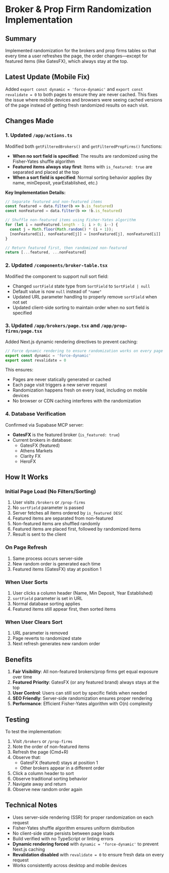 # Broker & Prop Firm Randomization Implementation

## Summary
Implemented randomization for the brokers and prop firms tables so that every time a user refreshes the page, the order changes—except for featured items (like GatesFX), which always stay at the top.

## Latest Update (Mobile Fix)
Added `export const dynamic = 'force-dynamic'` and `export const revalidate = 0` to both pages to ensure they are never cached. This fixes the issue where mobile devices and browsers were seeing cached versions of the page instead of getting fresh randomized results on each visit.

## Changes Made

### 1. Updated `/app/actions.ts`
Modified both `getFilteredBrokers()` and `getFilteredPropFirms()` functions:

- **When no sort field is specified**: The results are randomized using the Fisher-Yates shuffle algorithm
- **Featured items always stay first**: Items with `is_featured: true` are separated and placed at the top
- **When a sort field is specified**: Normal sorting behavior applies (by name, minDeposit, yearEstablished, etc.)

**Key Implementation Details:**
```typescript
// Separate featured and non-featured items
const featured = data.filter(b => b.is_featured)
const nonFeatured = data.filter(b => !b.is_featured)

// Shuffle non-featured items using Fisher-Yates algorithm
for (let i = nonFeatured.length - 1; i > 0; i--) {
  const j = Math.floor(Math.random() * (i + 1));
  [nonFeatured[i], nonFeatured[j]] = [nonFeatured[j], nonFeatured[i]]
}

// Return featured first, then randomized non-featured
return [...featured, ...nonFeatured]
```

### 2. Updated `/components/broker-table.tsx`
Modified the component to support null sort field:

- Changed `sortField` state type from `SortField` to `SortField | null`
- Default value is now `null` instead of `"name"`
- Updated URL parameter handling to properly remove `sortField` when not set
- Updated client-side sorting to maintain order when no sort field is specified

### 3. Updated `/app/brokers/page.tsx` and `/app/prop-firms/page.tsx`
Added Next.js dynamic rendering directives to prevent caching:

```typescript
// Force dynamic rendering to ensure randomization works on every page load
export const dynamic = 'force-dynamic'
export const revalidate = 0
```

This ensures:
- Pages are never statically generated or cached
- Each page visit triggers a new server request
- Randomization happens fresh on every load, including on mobile devices
- No browser or CDN caching interferes with the randomization

### 4. Database Verification
Confirmed via Supabase MCP server:

- **GatesFX** is the featured broker (`is_featured: true`)
- Current brokers in database:
  - GatesFX (featured)
  - Athens Markets
  - Clarity FX
  - HeroFX

## How It Works

### Initial Page Load (No Filters/Sorting)
1. User visits `/brokers` or `/prop-firms`
2. No `sortField` parameter is passed
3. Server fetches all items ordered by `is_featured DESC`
4. Featured items are separated from non-featured
5. Non-featured items are shuffled randomly
6. Featured items are placed first, followed by randomized items
7. Result is sent to the client

### On Page Refresh
1. Same process occurs server-side
2. New random order is generated each time
3. Featured items (GatesFX) stay at position 1

### When User Sorts
1. User clicks a column header (Name, Min Deposit, Year Established)
2. `sortField` parameter is set in URL
3. Normal database sorting applies
4. Featured items still appear first, then sorted items

### When User Clears Sort
1. URL parameter is removed
2. Page reverts to randomized state
3. Next refresh generates new random order

## Benefits

1. **Fair Visibility**: All non-featured brokers/prop firms get equal exposure over time
2. **Featured Priority**: GatesFX (or any featured brand) always stays at the top
3. **User Control**: Users can still sort by specific fields when needed
4. **SEO Friendly**: Server-side randomization ensures proper rendering
5. **Performance**: Efficient Fisher-Yates algorithm with O(n) complexity

## Testing

To test the implementation:

1. Visit `/brokers` or `/prop-firms`
2. Note the order of non-featured items
3. Refresh the page (Cmd+R)
4. Observe that:
   - GatesFX (featured) stays at position 1
   - Other brokers appear in a different order
5. Click a column header to sort
6. Observe traditional sorting behavior
7. Navigate away and return
8. Observe new random order again

## Technical Notes

- Uses server-side rendering (SSR) for proper randomization on each request
- Fisher-Yates shuffle algorithm ensures uniform distribution
- No client-side state persists between page loads
- Build verified with no TypeScript or linting errors
- **Dynamic rendering forced** with `dynamic = 'force-dynamic'` to prevent Next.js caching
- **Revalidation disabled** with `revalidate = 0` to ensure fresh data on every request
- Works consistently across desktop and mobile devices

